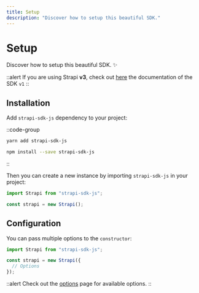 ```yaml
---
title: Setup
description: "Discover how to setup this beautiful SDK."
---
```


# Setup

Discover how to setup this beautiful SDK. ✨

::alert
If you are using Strapi **v3**, check out [here](https://v1-strapi-sdk-js.netlify.app) the documentation of the SDK `v1`
::

## Installation

Add `strapi-sdk-js` dependency to your project:

::code-group
  ```bash [Yarn]
  yarn add strapi-sdk-js
  ```
  ```bash [NPM]
  npm install --save strapi-sdk-js
  ```
::

Then you can create a new instance by importing `strapi-sdk-js` in your project:

```ts
import Strapi from "strapi-sdk-js";

const strapi = new Strapi();
```

## Configuration

You can pass multiple options to the `constructor`:

```js
import Strapi from "strapi-sdk-js";

const strapi = new Strapi({
  // Options
});
```

::alert
Check out the [options](/api/options) page for available options.
::
